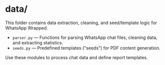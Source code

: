 # data/

This folder contains data extraction, cleaning, and seed/template logic for WhatsApp Wrapped.

- `parser.py` — Functions for parsing WhatsApp chat files, cleaning data, and extracting statistics.
- `seeds.py` — Predefined templates ("seeds") for PDF content generation.

Use these modules to process chat data and define report templates. 